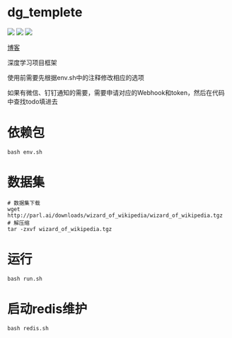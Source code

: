 # dg_templete
![](https://img.shields.io/badge/License-GNU%20General%20Public%20License%20v3.0-green)
![](https://img.shields.io/badge/Python-3.8-blue)
![](https://img.shields.io/badge/知乎-一个邓-orange)

[博客](https://zhuanlan.zhihu.com/p/552293287)

深度学习项目框架

使用前需要先根据env.sh中的注释修改相应的选项

如果有微信、钉钉通知的需要，需要申请对应的Webhook和token，然后在代码中查找todo填进去

# 依赖包
    bash env.sh

# 数据集

    # 数据集下载
    wget http://parl.ai/downloads/wizard_of_wikipedia/wizard_of_wikipedia.tgz
    # 解压缩 
    tar -zxvf wizard_of_wikipedia.tgz

# 运行
    bash run.sh
    
# 启动redis维护
    bash redis.sh
